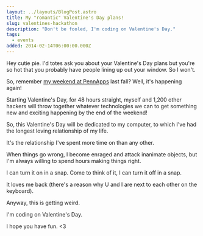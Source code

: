 ```yaml
---
layout: ../layouts/BlogPost.astro
title: My "romantic" Valentine's Day plans!
slug: valentines-hackathon
description: "Don't be fooled, I'm coding on Valentine's Day."
tags:
  - events
added: 2014-02-14T06:00:00.000Z
---
```


Hey cutie pie. I'd totes ask you about your Valentine's Day plans but you're so hot that you probably have people lining up out your window. So I won't.

So, remember [my weekend at PennApps](https://blog.cassidoo.co/post/weekend-at-pennapps) last fall? Well, it's happening again!

Starting Valentine's Day, for 48 hours straight, myself and 1,200 other hackers will throw together whatever technologies we can to get something new and exciting happening by the end of the weekend!

So, this Valentine's Day will be dedicated to my computer, to which I've had the longest loving relationship of my life.

It's the relationship I've spent more time on than any other.

When things go wrong, I become enraged and attack inanimate objects, but I'm always willing to spend hours making things right.

I can turn it on in a snap. Come to think of it, I can turn it off in a snap.

It loves me back (there's a reason why U and I are next to each other on the keyboard).

Anyway, this is getting weird.

I'm coding on Valentine's Day.

I hope you have fun. \<3
